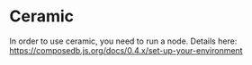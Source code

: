 # Ceramic 

In order to use ceramic, you need to run a node. 
Details here:
https://composedb.js.org/docs/0.4.x/set-up-your-environment